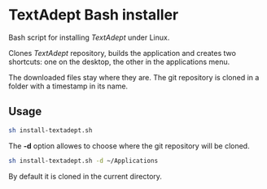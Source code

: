 
# TextAdept Bash installer

Bash script for installing *TextAdept* under Linux.

Clones *TextAdept* repository, builds the application and creates two shortcuts: one on the desktop, the other in the applications menu.

The downloaded files stay where they are. The git repository is cloned in a folder with a timestamp in its name.

## Usage

```bash
sh install-textadept.sh
```

The **-d** option allowes to choose where the git repository will be cloned.

```bash
sh install-textadept.sh -d ~/Applications
```

By default it is cloned in the current directory.
